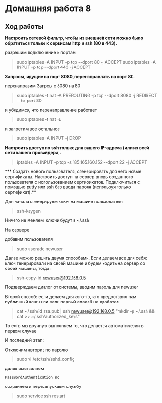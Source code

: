 # Домашняя работа 8
## Ход работы

**Настроить сетевой фильтр, чтобы из внешней сети можно было обратиться только к сервисам http и ssh (80 и 443).**

разрешим подключение к портам

>sudo iptables -A INPUT -p tcp --dport 80 -j ACCEPT
>sudo iptables -A INPUT -p tcp --dport 443 -j ACCEPT

**Запросы, идущие на порт 8080, перенаправлять на порт 80.**

перенаправим Запрсы с 8080 на 80

>sudo iptables -t nat -A PREROUTING -p tcp --dport 8080 -j REDIRECT --to-port 80

и убедимся, что перенаправление работает

>sudo iptables -t nat -L

и запретим все остальное 

>sudo iptables -A INPUT -j DROP

**Настроить доступ по ssh только для вашего IP-адреса (или из всей сети вашего провайдера).**

>iptables -A INPUT -p tcp -s 185.165.160.152 --dport 22 -j ACCEPT

*** Создать нового пользователя, сгенерировать для него новые сертификаты. Настроить доступ на сервер вновь созданного пользователя с использованием сертификатов. Подключиться с помощью putty или ssh без ввода пароля (используя только сертификат).**

Для начала сгенерируем ключ на машине пользователя

>ssh-keygen

Ничего не меняем, ключи будут в ~/.ssh

На сервере

добавим пользователя 

>sudo useradd newuser

Далее можно решить двумя способами. Если делаем все для себя: ключ генерировали на своей машине и будем ходить на сервер со своей машины, тогда:

>ssh-copy-id newuser@192.168.0.5

Подтверждаем диалог от системы, вводим пароль для newuser

Второй способ: если делаем для кого-то, кто предоставил нам публичный ключ или если первый способ не сработал

>cat ~/.ssh/id_rsa.pub | ssh newuser@192.168.0.5 "mkdir -p ~/.ssh && cat >> ~/.ssh/authorized_keys"

То есть мы вручную выполняем то, что делается автоматически в первом случае

И последний этап:

Отключим авториз по паролю

>sudo vi /etc/ssh/sshd_config

далее выставляем

```PasswordAuthentication no```

сохраняем и перезапускаем службу

>sudo service ssh restart